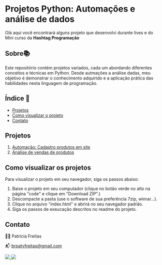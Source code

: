 # Projetos Python: Automações e análise de dados

Olá aqui você encontrará alguns projeto que desenvolvi durante lives e do Mini curso da **Hashtag Programação**

## Sobre📚

Este repositório contém projetos variados, cada um abordando diferentes conceitos e técnicas em Python. Desde autmações a análise dadas, meu objetivo é demonstrar o conhecimento adquirido e a aplicação prática das habilidades nesta linguagem de programação.

## Índice 🔗

- [Projetos](#projetos)
- [Como visualizar o projeto](#Como-visualizar-o-projeto)
- [Contato](#contato)

## Projetos

1. [Automação: Cadastro produtos em site](https://github.com/patyfreitasbr/projetos-Python/tree/main/cadastro-produto-em-site)
2. [Análise de vendas de produtos](https://github.com/patyfreitasbr/projetos-Python/tree/main/analise-de-vendas-de-produtos)

## Como visualizar os projetos

Para visualizar o projeto em seu navegador, siga os passos abaixo:

1. Baixe o projeto em seu computador (clique no botão verde no alto na página "code" e clique em "Download ZIP".)
2. Descompacte a pasta (use o software de sua preferência 7zip, winrar...).
3. Clique no arquivo "index.html" e abrirá no seu navegador padrão.
4. Siga os passos de exeucação descritos no readme do projeto.

## Contato

👩‍💻 Patrícia Freitas

📬 brpatyfreitas@gmail.com

 <div><a href="https://www.linkedin.com/in/patyfreitasbr"><img src="https://img.shields.io/badge/LinkedIn-0077B5?style=for-the-badge&logo=linkedin&logoColor=white" target="_blank"></>
  <a href="https://www.instagram.com/patyfreitasbr"><img src="https://img.shields.io/badge/Instagram-E4405F?style=for-the-badge&logo=instagram&logoColor=white" target="_blank"></></div>
